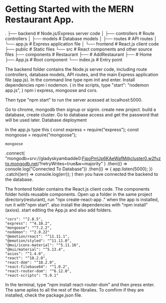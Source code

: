 # Getting Started with the MERN Restaurant App.

.
├── backend         # Node.js/Express server code
│   ├── controllers # Route controllers
│   ├── models      # Database models
│   ├── routes      # API routes
│   └── app.js      # Express application file
│
└── frontend        # React.js client code
    ├── public      # Static files
    └── src         # React components and other source files
        ├── components  # Restaurant
        ├──                 # AddRestaurant
        ├──                 # Home
        ├── App.js      # Root component
        └── index.js    # Entry point


<!-- Backend server instructions for setting up -->
The backend folder contains the Node.js server code, including route controllers, database models, API routes, and the main Express application file (app.js).
In the command line type npm init and enter.
Install dependencies
npm i nodemon. ( in the scripts, type "start": "nodemon app.js", )
npm i express, mongoose and cors.

Then type "npm start" to run the server 
acessed at localhost:5000.


<!-- connecting to the database -->
Go to chrome, mongodb then signup or signin.
create new project. 
build a database, create cluster.
Go to database access and get the password that will be used later.
Database deployment

In the app.js type this
(
    const express = require("express");
    const mongoose = require("mongoose");

    mongoose
  .connect(
    "mongodb+srv://gladyskyambadde0:FjpoPmUp6KAeWafM@cluster0.w2fyztq.mongodb.net/?retryWrites=true&w=majority"
  )
  .then(() => console.log("Connected To Database"))
  .then(() => {
    app.listen(5000);
  })
  .catch((err) => console.log(err));
  ) then you have connected the backend to the database.


<!-- starting the frontend server -->
The frontend folder contains the React.js client code. The components folder holds reusable components.
Open up a folder in the same project directory(resturant),
run "npx create-react-app ."
when the app is installed, run it with"npm start".
also install the dependencies with "npm install"(axios).
start editing the App.js and also add folders.

<!-- dependencies used -->
    "cors": "^2.8.5",
    "express": "^4.18.2",
    "mongoose": "^7.2.2",
    "nodemon": "^2.0.22"
    "@emotion/react": "^11.11.1",
    "@emotion/styled": "^11.11.0",
    "@mui/icons-material": "^5.11.16",
    "@mui/material": "^5.13.4",
    "axios": "^1.4.0",
    "react": "^18.2.0",
    "react-dom": "^18.2.0",
    "react-filebase64": "^1.0.2",
    "react-router-dom": "^6.12.0",
    "react-scripts": "5.0.1"

   <!--  insructions for installing the libralies --> 
   In the terminal, type "npm install react-router-dom" and then press enter.
   The same aplies to all the rest of the libralies.
   To comfirm if they are installed, check the package.json file.
